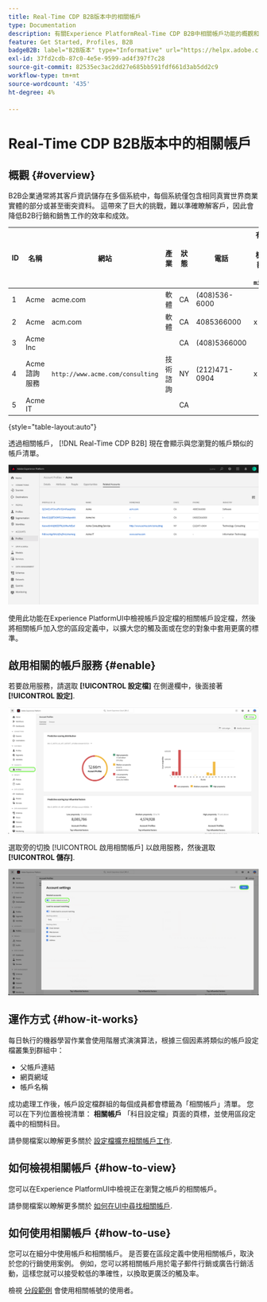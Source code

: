 ```yaml
---
title: Real-Time CDP B2B版本中的相關帳戶
type: Documentation
description: 有關Experience PlatformReal-Time CDP B2B中相關帳戶功能的概觀和詳細資訊。
feature: Get Started, Profiles, B2B
badgeB2B: label="B2B版本" type="Informative" url="https://helpx.adobe.com/legal/product-descriptions/real-time-customer-data-platform-b2b-edition-prime-and-ultimate-packages.html newtab=true"
exl-id: 37fd2cdb-87c0-4e5e-9599-ad4f397f7c28
source-git-commit: 82535ec3ac2dd27e685bb591fdf661d3ab5dd2c9
workflow-type: tm+mt
source-wordcount: '435'
ht-degree: 4%

---
```


# Real-Time CDP B2B版本中的相關帳戶

## 概觀 {#overview}

B2B企業通常將其客戶資訊儲存在多個系統中，每個系統僅包含相同真實世界商業實體的部分或甚至衝突資料。 這帶來了巨大的挑戰，難以準確瞭解客戶，因此會降低B2B行銷和銷售工作的效率和成效。

| ID | 名稱 | 網站 | 產業 | 狀態 | 電話 | 有開啟的商機，金額為> `$1 million` |
|---|---|---|---|---|---|---|
| 1 | Acme | acme.com | 軟體 | CA | (408)536-6000 |   |
| 2 | Acme | acm.com | 軟體 | CA | 4085366000 | x |
| 3 | Acme Inc |   |   | CA | (408)5366000 |   |
| 4 | Acme諮詢服務 | `http://www.acme.com/consulting` | 技術諮詢 | NY | (212)471-0904 | x |
| 5 | Acme IT |   |   | CA |   |   |

{style="table-layout:auto"}

透過相關帳戶， [!DNL Real-Time CDP B2B] 現在會顯示與您瀏覽的帳戶類似的帳戶清單。

![在Experience Platform UI中顯示「相關」帳戶的畫面。](/help/rtcdp/b2b-ai-ml-services/assets/related-accounts-in-ui.png)

使用此功能在Experience PlatformUI中檢視帳戶設定檔的相關帳戶設定檔，然後將相關帳戶加入您的區段定義中，以擴大您的觸及面或在您的對象中套用更廣的標準。

## 啟用相關的帳戶服務 {#enable}

若要啟用服務，請選取 **[!UICONTROL 設定檔]** 在側邊欄中，後面接著 **[!UICONTROL 設定]**.

![Experience Platform UI醒目提示設定檔和設定。](../assets/../b2b-ai-ml-services/assets/related-account-settings.png)

選取旁的切換 [!UICONTROL 啟用相關帳戶] 以啟用服務，然後選取 **[!UICONTROL 儲存]**.

![帳戶設定畫面會反白切換並儲存。](../assets/../b2b-ai-ml-services/assets/related-account-toggle.png)

## 運作方式 {#how-it-works}

每日執行的機器學習作業會使用階層式演演算法，根據三個因素將類似的帳戶設定檔叢集到群組中：

* 父帳戶連結
* 網頁網域
* 帳戶名稱

成功處理工作後，帳戶設定檔群組的每個成員都會標籤為「相關帳戶」清單。 您可以在下列位置檢視清單： **相關帳戶** 「科目設定檔」頁面的頁標，並使用區段定義中的相關科目。

請參閱檔案以瞭解更多關於 [設定檔擴充相關帳戶工作](/help/dataflows/ui/b2b/monitor-profile-enrichment.md).

## 如何檢視相關帳戶 {#how-to-view}

您可以在Experience PlatformUI中檢視正在瀏覽之帳戶的相關帳戶。

請參閱檔案以瞭解更多關於 [如何在UI中尋找相關帳戶](/help/rtcdp/accounts/account-profile-ui-guide.md#related-accounts-tab).

## 如何使用相關帳戶 {#how-to-use}

您可以在細分中使用帳戶和相關帳戶。 是否要在區段定義中使用相關帳戶，取決於您的行銷使用案例。 例如，您可以將相關帳戶用於電子郵件行銷或廣告行銷活動，這樣您就可以接受較低的準確性，以換取更廣泛的觸及率。

檢視 [分段範例](/help/rtcdp/segmentation/b2b.md#related-accounts) 會使用相關帳號的使用者。
